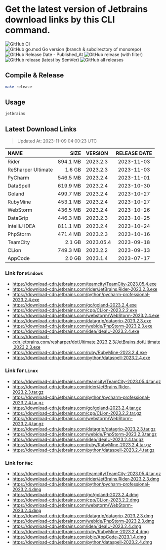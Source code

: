 # Get the latest version of Jetbrains download links by this CLI command.

![GitHub CI](https://github.com/designinlife/jetbrains/actions/workflows/ci.yml/badge.svg)
![GitHub go.mod Go version (branch & subdirectory of monorepo)](https://img.shields.io/github/go-mod/go-version/designinlife/jetbrains/master)
![GitHub Release Date - Published_At](https://img.shields.io/github/release-date/designinlife/jetbrains)
![GitHub release (with filter)](https://img.shields.io/github/v/release/designinlife/jetbrains)
![GitHub release (latest by SemVer)](https://img.shields.io/github/downloads/designinlife/jetbrains/v1.1.10/total)
![GitHub all releases](https://img.shields.io/github/downloads/designinlife/jetbrains/total)

## Compile & Release

```bash
make release
```

## Usage

```bash
jetbrains
```

## Latest Download Links

> Updated At: 2023-11-09 04:00:23 UTC

| NAME | SIZE | VERSION | RELEASE DATE |
| :-- | --: | :-- | :--: |
| Rider | 894.1 MB | 2023.2.3 | 2023-11-03 |
| ReSharper Ultimate | 1.6 GB | 2023.2.3 | 2023-11-03 |
| PyCharm | 546.5 MB | 2023.2.4 | 2023-11-01 |
| DataSpell | 619.9 MB | 2023.2.4 | 2023-10-30 |
| Goland | 499.7 MB | 2023.2.4 | 2023-10-27 |
| RubyMine | 453.1 MB | 2023.2.4 | 2023-10-27 |
| WebStorm | 436.5 MB | 2023.2.4 | 2023-10-26 |
| DataGrip | 446.3 MB | 2023.2.3 | 2023-10-25 |
| IntelliJ IDEA | 811.1 MB | 2023.2.4 | 2023-10-24 |
| PhpStorm | 471.4 MB | 2023.2.3 | 2023-10-16 |
| TeamCity | 2.1 GB | 2023.05.4 | 2023-09-18 |
| CLion | 749.3 MB | 2023.2.2 | 2023-09-13 |
| AppCode | 2.0 GB | 2023.1.4 | 2023-07-17 |

### Link for `Windows`

* <https://download-cdn.jetbrains.com/teamcity/TeamCity-2023.05.4.exe>
* <https://download-cdn.jetbrains.com/rider/JetBrains.Rider-2023.2.3.exe>
* <https://download-cdn.jetbrains.com/python/pycharm-professional-2023.2.4.exe>
* <https://download-cdn.jetbrains.com/go/goland-2023.2.4.exe>
* <https://download-cdn.jetbrains.com/cpp/CLion-2023.2.2.exe>
* <https://download-cdn.jetbrains.com/webstorm/WebStorm-2023.2.4.exe>
* <https://download-cdn.jetbrains.com/datagrip/datagrip-2023.2.3.exe>
* <https://download-cdn.jetbrains.com/webide/PhpStorm-2023.2.3.exe>
* <https://download-cdn.jetbrains.com/idea/ideaIU-2023.2.4.exe>
* <https://download-cdn.jetbrains.com/resharper/dotUltimate.2023.2.3/JetBrains.dotUltimate.2023.2.3.exe>
* <https://download-cdn.jetbrains.com/ruby/RubyMine-2023.2.4.exe>
* <https://download-cdn.jetbrains.com/python/dataspell-2023.2.4.exe>

### Link for `Linux`

* <https://download-cdn.jetbrains.com/teamcity/TeamCity-2023.05.4.tar.gz>
* <https://download-cdn.jetbrains.com/rider/JetBrains.Rider-2023.2.3.tar.gz>
* <https://download-cdn.jetbrains.com/python/pycharm-professional-2023.2.4.tar.gz>
* <https://download-cdn.jetbrains.com/go/goland-2023.2.4.tar.gz>
* <https://download-cdn.jetbrains.com/cpp/CLion-2023.2.2.tar.gz>
* <https://download-cdn.jetbrains.com/webstorm/WebStorm-2023.2.4.tar.gz>
* <https://download-cdn.jetbrains.com/datagrip/datagrip-2023.2.3.tar.gz>
* <https://download-cdn.jetbrains.com/webide/PhpStorm-2023.2.3.tar.gz>
* <https://download-cdn.jetbrains.com/idea/ideaIU-2023.2.4.tar.gz>
* <https://download-cdn.jetbrains.com/ruby/RubyMine-2023.2.4.tar.gz>
* <https://download-cdn.jetbrains.com/python/dataspell-2023.2.4.tar.gz>

### Link for `Mac`

* <https://download-cdn.jetbrains.com/teamcity/TeamCity-2023.05.4.tar.gz>
* <https://download-cdn.jetbrains.com/rider/JetBrains.Rider-2023.2.3.dmg>
* <https://download-cdn.jetbrains.com/python/pycharm-professional-2023.2.4.dmg>
* <https://download-cdn.jetbrains.com/go/goland-2023.2.4.dmg>
* <https://download-cdn.jetbrains.com/cpp/CLion-2023.2.2.dmg>
* <https://download-cdn.jetbrains.com/webstorm/WebStorm-2023.2.4.dmg>
* <https://download-cdn.jetbrains.com/datagrip/datagrip-2023.2.3.dmg>
* <https://download-cdn.jetbrains.com/webide/PhpStorm-2023.2.3.dmg>
* <https://download-cdn.jetbrains.com/idea/ideaIU-2023.2.4.dmg>
* <https://download-cdn.jetbrains.com/ruby/RubyMine-2023.2.4.dmg>
* <https://download-cdn.jetbrains.com/objc/AppCode-2023.1.4.dmg>
* <https://download-cdn.jetbrains.com/python/dataspell-2023.2.4.dmg>
